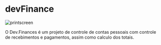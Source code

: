 # devFinance
![printscreen](https://user-images.githubusercontent.com/53675070/118326011-b5267a00-b4da-11eb-9034-16d8fcb569ad.png)

O Dev.Finances é um projeto de controle de contas pessoais com controle de recebimentos e pagamentos, assim como calculo dos totais.
